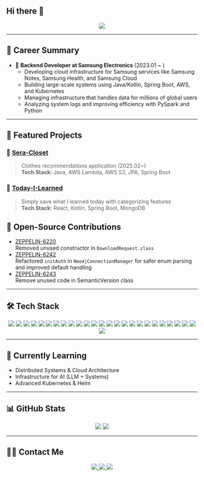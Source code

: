 ## Hi there 👋

<div align="center">
  <img src="https://capsule-render.vercel.app/api?type=cylinder&color=0:ff00ff,100:0000ff&height=120&text=Bang%20the%20world!&animation=scaleIn&fontColor=ffffff&fontSize=60" />
</div>

---

## 🎯 Career Summary
- 🏢 **Backend Developer at Samsung Electronics** (2023.01 ~ )
  - Developing cloud infrastructure for Samsung services like Samsung Notes, Samsung Health, and Samsung Cloud
  - Building large-scale systems using Java/Kotlin, Spring Boot, AWS, and Kubernetes
  - Managing infrastructure that handles data for millions of global users
  - Analyzing system logs and improving efficiency with PySpark and Python

---

## 📂 Featured Projects

### 🔹 [Sera-Closet](https://github.com/Sera-Virtual-Closet)
> Clothes recommendations application (2025.02~) </br>
**Tech Stack:** Java, AWS Lambda, AWS S3, JPA, Spring Boot 

### 🔹 [Today-I-Learned](https://github.com/eunhwa99/Today-I-Learned)
> Simply save what I learned today with categorizing features </br>
**Tech Stack:** React, Kotlin, Spring Boot, MongoDB

## 🌱 Open-Source Contributions
- [ZEPPELIN-6220](https://github.com/apache/zeppelin/pull/49700)  
  Removed unused constructor in `DownloadRequest.class`
- [ZEPPELIN-6242](https://github.com/apache/zeppelin/pull/4975)  
  Refactored `initAuth` in `Neo4jConnectionManager` for safer enum parsing and improved default handling
- [ZEPPELIN-6243](https://github.com/apache/zeppelin/pull/4978)  
  Remove unused code in SemanticVersion class


---

## 🛠️ Tech Stack

<div align="center">
<img src="https://img.shields.io/badge/java-007396?style=for-the-badge&logo=OpenJDK&logoColor=white">
<img src="https://img.shields.io/badge/Spring-6DB33F?style=for-the-badge&logo=Spring&logoColor=white">
<img src="https://img.shields.io/badge/springboot-6DB33F?style=for-the-badge&logo=springboot&logoColor=white">
<img src="https://img.shields.io/badge/JUnit5-25A162?style=for-the-badge&logo=JUnit5&logoColor=white">
<img src="https://img.shields.io/badge/Hibernate-59666C?style=for-the-badge&logo=Hibernate&logoColor=white">
<img src="https://img.shields.io/badge/MySQL-4479A1?style=for-the-badge&logo=MySQL&logoColor=white">
<img src="https://img.shields.io/badge/MongoDB-47A248?style=for-the-badge&logo=MongoDB&logoColor=white"/>
<img src="https://img.shields.io/badge/Apache%20Kafka-000?style=for-the-badge&logo=apachekafka&logoColor=white"> 
<img src="https://img.shields.io/badge/Redis-DC382D?style=for-the-badge&logo=Redis&logoColor=white"> 
<img src="https://img.shields.io/badge/docker-%230db7ed.svg?style=for-the-badge&logo=docker&logoColor=white"> 
<img src="https://img.shields.io/badge/Amazon%20EC2-FF9900?style=for-the-badge&logo=Amazon%20EC2&logoColor=white">
<img src="https://img.shields.io/badge/Amazon%20S3-569A31?style=for-the-badge&logo=Amazon%20S3&logoColor=white">
<img src="https://img.shields.io/badge/Amazon AWS-232F3E?style=for-the-badge&logo=amazonaws&logoColor=white"/>    
<img src="https://img.shields.io/badge/grafana-%23F46800.svg?style=for-the-badge&logo=grafana&logoColor=white">
<img src="https://img.shields.io/badge/Prometheus-E6522C?style=for-the-badge&logo=Prometheus&logoColor=white">
<img src="https://img.shields.io/badge/Python-3776AB?style=for-the-badge&logo=Python&logoColor=white">
<img src="https://img.shields.io/badge/Node.js-339933?style=for-the-badge&logo=Node.js&logoColor=white">
<img src="https://img.shields.io/badge/HTML5-E34F26?style=for-the-badge&logo=HTML5&logoColor=white">
<img src="https://img.shields.io/badge/JavaScript-F7DF1E?style=for-the-badge&logo=JavaScript&logoColor=white">
<img src="https://img.shields.io/badge/React-61DAFB?style=for-the-badge&logo=React&logoColor=white">
<img src="https://img.shields.io/badge/Kotlin-7F52FF?style=for-the-badge&logo=Kotlin&logoColor=white">
<img src="https://img.shields.io/badge/Android-3DDC84?style=for-the-badge&logo=Android&logoColor=white">
<img src="https://img.shields.io/badge/Kubernetes-326CE5?style=for-the-badge&logo=Kubernetes&logoColor=white"/>
<img src="https://img.shields.io/badge/React-61DAFB?style=for-the-badge&logo=React&logoColor=white"/>
<img src="https://img.shields.io/badge/Linux-FCC624?style=for-the-badge&logo=Linux&logoColor=black"/>
<img src="https://img.shields.io/badge/Postman-FF6C37?style=for-the-badge&logo=Postman&logoColor=white"/>
</div>

---

## 🌱 Currently Learning
- Distributed Systems & Cloud Architecture
- Infrastructure for AI (LLM + Systems)
- Advanced Kubernetes & Helm

---

## 📊 GitHub Stats

<div align="center">
  <img src="https://github-readme-stats.vercel.app/api?username=eunhwa99&show_icons=true&theme=tokyonight" />
  <img src="https://github-readme-stats.vercel.app/api/top-langs/?username=eunhwa99&layout=compact&theme=tokyonight" />
</div>

---

## 🧑‍💻 Contact Me

<div align="center">
  <a href="https://silver-programmer.tistory.com">
    <img src="https://img.shields.io/badge/Tistory-000000?style=for-the-badge&logo=Tistory&logoColor=white" />
  </a>
  <a href="https://www.linkedin.com/in/eunhwa-park-20a286248">
    <img src="https://img.shields.io/badge/-LinkedIn-blue?style=for-the-badge&logo=Linkedin&logoColor=white" />
  </a>
  <a href="mailto:sophia99@gmail.com">
    <img src="https://img.shields.io/badge/Gmail-EA4335?style=for-the-badge&logo=Gmail&logoColor=white" />
  </a>
</div>

